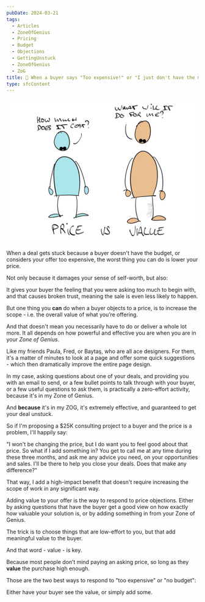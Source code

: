 ```yaml
---
pubDate: 2024-03-21
tags:
  - Articles
  - ZoneOfGenius
  - Pricing
  - Budget
  - Objections
  - GettingUnstuck
  - ZoneOfGenius
  - ZoG
title: 📄 When a buyer says "Too expensive!" or "I just don't have the money!", show them your ZOG
type: sfcContent
---
```


![](Media/SalesFlowCoach.app_Price-objections-show-buyers-your-Zone-of-Genius_MartinStellar.jpg)

When a deal gets stuck because a buyer doesn't have the budget, or considers your offer too expensive, the worst thing you can do is lower your price.

Not only because it damages your sense of self-worth, but also:

It gives your buyer the feeling that you were asking too much to begin with, and that causes broken trust, meaning the sale is even less likely to happen.

But one thing you **can** do when a buyer objects to a price, is to increase the scope - i.e. the overall value of what you’re offering.

And that doesn't mean you necessarily have to do or deliver a whole lot more. It all depends on how powerful and effective you are when you are in your *Zone of Genius*.

Like my friends Paula, Fred, or Baytaş, who are all ace designers. For them, it's a matter of minutes to look at a page and offer some quick suggestions - which then dramatically improve the entire page design.

In my case, asking questions about one of your deals, and providing you with an email to send, or a few bullet points to talk through with your buyer, or a few useful questions to ask them, is practically a zero-effort activity, because it's in my Zone of Genius.

And **because** it's in my ZOG, it's extremely effective, and guaranteed to get your deal unstuck.

So if I'm proposing a $25K consulting project to a buyer and the price is a problem, I'll happily say:

"I won't be changing the price, but I do want you to feel good about that price. So what if I add something in? You get to call me at any time during these three months, and ask me any advice you need, on your opportunities and sales. I'll be there to help you close your deals. Does that make any difference?"

That way, I add a high-impact benefit that doesn't require increasing the scope of work in any significant way.

Adding value to your offer is the way to respond to price objections. Either by asking questions that have the buyer get a good view on how exactly how valuable your solution is, or by adding something in from your Zone of Genius.

The trick is to choose things that are low-effort to you, but that add meaningful value to the buyer.

And that word - value - is key.

Because most people don’t mind paying an asking price, so long as they **value** the purchase high enough.

Those are the two best ways to respond to "too expensive" or "no budget":

Either have your buyer see the value, or simply add some.
